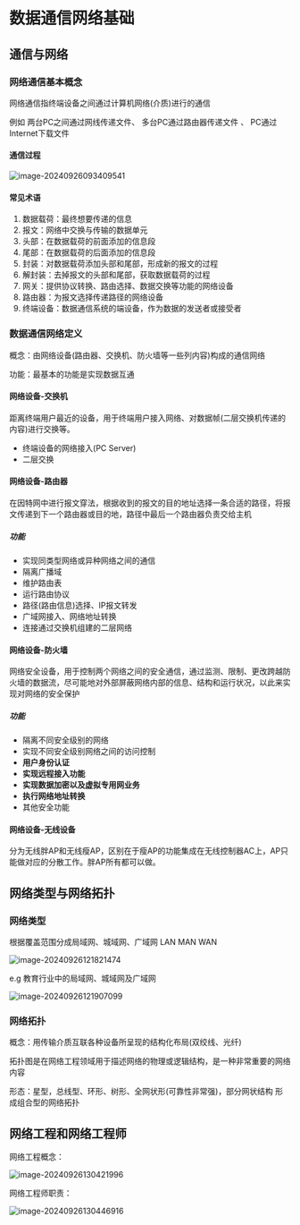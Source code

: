 # 数据通信网络基础

## 通信与网络

### 网络通信基本概念

网络通信指终端设备之间通过计算机网络(介质)进行的通信

例如 两台PC之间通过网线传递文件、  多台PC通过路由器传递文件  、 PC通过Internet下载文件

#### 通信过程

![image-20240926093409541](./../../../../../AppData/Roaming/Typora/typora-user-images/image-20240926093409541.png)

#### 常见术语

1. 数据载荷：最终想要传递的信息
2. 报文：网络中交换与传输的数据单元
3. 头部：在数据载荷的前面添加的信息段
4. 尾部：在数据载荷的后面添加的信息段
5. 封装：对数据载荷添加头部和尾部，形成新的报文的过程
6. 解封装：去掉报文的头部和尾部，获取数据载荷的过程
7. 网关：提供协议转换、路由选择、数据交换等功能的网络设备
8. 路由器：为报文选择传递路径的网络设备
9. 终端设备：数据通信系统的端设备，作为数据的发送者或接受者

### 数据通信网络定义

概念：由网络设备(路由器、交换机、防火墙等一些列内容)构成的通信网络

功能：最基本的功能是实现数据互通



#### 网络设备-交换机

距离终端用户最近的设备，用于终端用户接入网络、对数据帧(二层交换机传递的内容)进行交换等。

- 终端设备的网络接入(PC Server)
- 二层交换

#### 网络设备-路由器

在因特网中进行报文穿法，根据收到的报文的目的地址选择一条合适的路径，将报文传递到下一个路由器或目的地，路径中最后一个路由器负责交给主机

##### 功能

- 实现同类型网络或异种网络之间的通信
- 隔离广播域
- 维护路由表
- 运行路由协议
- 路径(路由信息)选择、IP报文转发
- 广域网接入、网络地址转换
- 连接通过交换机组建的二层网络



#### 网络设备-防火墙

网络安全设备，用于控制两个网络之间的安全通信，通过监测、限制、更改跨越防火墙的数据流，尽可能地对外部屏蔽网络内部的信息、结构和运行状况，以此来实现对网络的安全保护

##### 功能

- 隔离不同安全级别的网络
- 实现不同安全级别网络之间的访问控制
- **用户身份认证**
- **实现远程接入功能**
- **实现数据加密以及虚拟专用网业务**
- **执行网络地址转换**
- 其他安全功能



#### 网络设备-无线设备

分为无线胖AP和无线瘦AP，区别在于瘦AP的功能集成在无线控制器AC上，AP只能做对应的分散工作。胖AP所有都可以做。

## 网络类型与网络拓扑

### 网络类型

根据覆盖范围分成局域网、城域网、广域网  LAN MAN WAN

![image-20240926121821474](./../../../../../AppData/Roaming/Typora/typora-user-images/image-20240926121821474.png)

e.g 教育行业中的局域网、城域网及广域网

![image-20240926121907099](./../../../../../AppData/Roaming/Typora/typora-user-images/image-20240926121907099.png)

### 网络拓扑

概念：用传输介质互联各种设备所呈现的结构化布局(双绞线、光纤)

拓扑图是在网络工程领域用于描述网络的物理或逻辑结构，是一种非常重要的网络内容

形态：星型，总线型、环形、树形、全网状形(可靠性非常强)，部分网状结构   形成组合型的网络拓扑

## 网络工程和网络工程师

网络工程概念：

![image-20240926130421996](./../../../../../AppData/Roaming/Typora/typora-user-images/image-20240926130421996.png)

网络工程师职责：

![image-20240926130446916](./../../../../../AppData/Roaming/Typora/typora-user-images/image-20240926130446916.png)